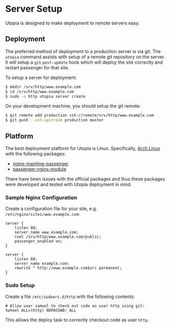 # Server Setup

Utopia is designed to make deployment to remote servers easy.

## Deployment

The preferred method of deployment to a production server is via git. The `utopia` command assists with setup of a remote git repository on the server. It will setup a `git` `post-update` hook which will deploy the site correctly and restart passenger for that site.

To setup a server for deployment:

```bash
$ mkdir /srv/http/www.example.com
$ cd /srv/http/www.example.com
$ sudo -u http utopia server create
```

On your development machine, you should setup the git remote:

```bash
$ git remote add production ssh://remote/srv/http/www.example.com
$ git push --set-upstream production master
```

## Platform

The best deployment platform for Utopia is Linux. Specifically, [Arch Linux](https://www.archlinux.org/) with the following packages:

- [nginx-mainline-passenger](https://aur.archlinux.org/packages/nginx-mainline-passenger/)
- [passenger-nginx-module](https://aur.archlinux.org/packages/passenger-nginx-module/)

There have been issues with the official packages and thus these packages were developed and tested with Utopia deployment in mind.

### Sample Nginx Configuration

Create a configuration file for your site, e.g. `/etc/nginx/sites/www.example.com`:

```nginx
server {
	listen 80;
	server_name www.example.com;
	root /srv/http/www.example.com/public;
	passenger_enabled on;
}

server {
	listen 80;
	server_name example.com;
	rewrite ^ http://www.example.com$uri permanent;
}
```

### Sudo Setup

Create a file `/etc/sudoers.d/http` with the following contents:

```sudoers
# Allow user samuel to check out code as user http using git:
%wheel ALL=(http) NOPASSWD: ALL
```

This allows the deploy task to correctly checkout code as user `http`.

